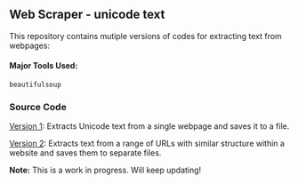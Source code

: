 ## Web Scraper - unicode text
This repository contains mutiple versions of codes for extracting text from webpages:


#### Major Tools Used: 
`beautifulsoup` 

### Source Code

[Version 1](https://github.com/galax19ksh/WebScraper/tree/main/version1): Extracts Unicode text from a single webpage and saves it to a file.

[Version 2](https://github.com/galax19ksh/WebScraper/tree/main/version2): Extracts text from a range of URLs with similar structure within a website and saves them to separate files.

**Note:** This is a work in progress. Will keep updating!
